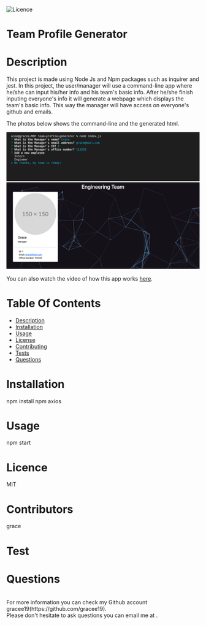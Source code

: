 
![Licence](https://img.shields.io/badge/LICENSEMIT-skyblue)
# Team Profile Generator
# Description
This project is made using Node Js and Npm packages such as inquirer and jest. In this project, the user/manager will use a command-line app where he/she can input his/her info and his team's basic info. After he/she finish inputing everyone's info it will  generate a webpage which displays the team's basic info. This way the manager will have access on everyone's github and emails.

The photos below shows the command-line and the generated html.

![command-line-view](./dist/assets/images/command-line.png)
![html-view](./dist/assets/images/html.png)

You can also watch the video of how this app works [here](https://drive.google.com/file/d/1LEo61otbR0FPVGLbOFBRoKY9IIYqMgrh/view).

# Table Of Contents
  * [Description](#description)
  * [Installation](#installation)
  * [Usage](#usage)
  * [License](#license)
  * [Contributing](#contributing)
  * [Tests](#tests)
  * [Questions](#questions)
# Installation
npm install
npm axios
# Usage
npm start
# Licence 
MIT
# Contributors
grace
# Test 

# Questions 
<br>
For more information you can check my Github account gracee19(https://github.com/gracee19).<br>
Please don't hesitate to ask questions you can email me at .
